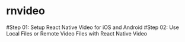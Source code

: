 # rnvideo
#Step 01: Setup React Native Video for iOS and Android
#Step 02: Use Local Files or Remote Video Files with React Native Video
